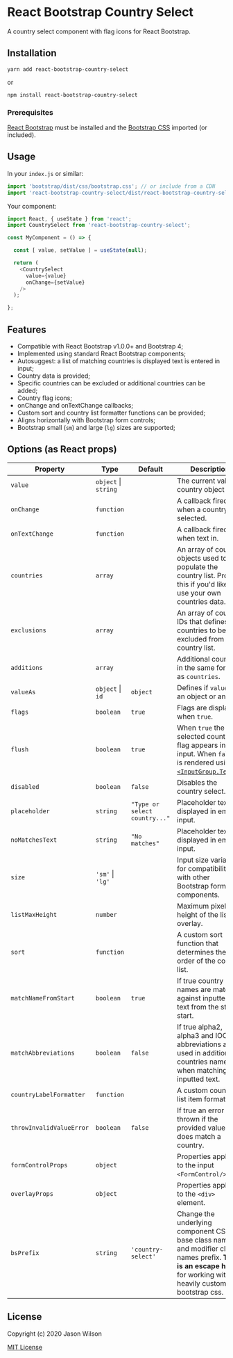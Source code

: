 # React Bootstrap Country Select

A country select component with flag icons for React Bootstrap.

## Installation

    yarn add react-bootstrap-country-select

or

    npm install react-bootstrap-country-select

### Prerequisites

[React Bootstrap](https://github.com/react-bootstrap/react-bootstrap) must be installed and the [Bootstrap CSS](https://react-bootstrap.netlify.com/getting-started/introduction#stylesheets) imported (or included).

## Usage

In your `index.js` or similar:

```JavaScript
import 'bootstrap/dist/css/bootstrap.css'; // or include from a CDN
import 'react-bootstrap-country-select/dist/react-bootstrap-country-select.css';
```

Your component:

```JavaScript
import React, { useState } from 'react';
import CountrySelect from 'react-bootstrap-country-select';

const MyComponent = () => {

  const [ value, setValue ] = useState(null); 

  return (
    <CountrySelect
      value={value}
      onChange={setValue}
    />
  );

};
```

## Features

 - Compatible with React Bootstrap v1.0.0+ and Bootstrap 4;
 - Implemented using standard React Bootstrap components;
 - Autosuggest: a list of matching countries is displayed text is entered in input;
 - Country data is provided;
 - Specific countries can be excluded or additional countries can be added;
 - Country flag icons;
 - onChange and onTextChange callbacks; 
 - Custom sort and country list formatter functions can be provided;
 - Aligns horizontally with Bootstrap form controls;
 - Bootstrap small (`sm`) and large (`lg`) sizes are supported;

## Options (as React props)

| Property | Type | Default | Description |
| --- | --- | --- | --- |
| `value` | `object` \| `string` | | The current value: a country object or ID |
| `onChange` | `function` | | A callback fired when a country is selected. |
| `onTextChange` | `function` | | A callback fired when text in. |
| `countries` | `array` | | An array of country objects used to populate the country list. Provide this if you'd like to use your own countries data. |
| `exclusions` | `array` | | An array of country IDs that defines the countries to be excluded from the country list. |
| `additions` | `array` | | Additional countries in the same format as `countries`. |
| `valueAs` | `object` \| `id` | `object` | Defines if `value` is an object or an ID. |
| `flags` | `boolean` | `true` | Flags are displayed when `true`. |
| `flush` | `boolean` | `true` | When `true` the selected country flag appears in the input. When `false` it is rendered using [`<InputGroup.Text/>`](https://react-bootstrap.netlify.app/components/input-group/). |
| `disabled` | `boolean` | `false` | Disables the country select. |
| `placeholder` | `string` | `"Type or select country..."` | Placeholder text displayed in empty input. |
| `noMatchesText` | `string` | `"No matches"` | Placeholder text displayed in empty input. |
| `size` | `'sm'` \| `'lg'` | | Input size variants, for compatibility with other Bootstrap form components. |
| `listMaxHeight` | `number` | | Maximum pixel height of the list overlay. |
| `sort` | `function` | | A custom sort function that determines the order of the country list. |
| `matchNameFromStart` | `boolean` | `true` | If true country names are matched against inputted text from the string start. |
| `matchAbbreviations` | `boolean` | `false` | If true alpha2, alpha3 and IOC abbreviations are used in addition to countries names when matching inputted text. |
| `countryLabelFormatter` | `function` | | A custom country list item formatter. |
| `throwInvalidValueError` | `boolean` | `false` | If true an error is thrown if the provided value does match a country. |
| `formControlProps` | `object` | | Properties applied to the input `<FormControl/>`. |
| `overlayProps` | `object` | | Properties applied to the `<div>` element. |
| `bsPrefix` | `string` | `'country-select'` | Change the underlying component CSS base class name and modifier class names prefix. **This is an escape hatch** for working with heavily customized bootstrap css. |

## License

Copyright (c) 2020 Jason Wilson

[MIT License](./LICENSE)
